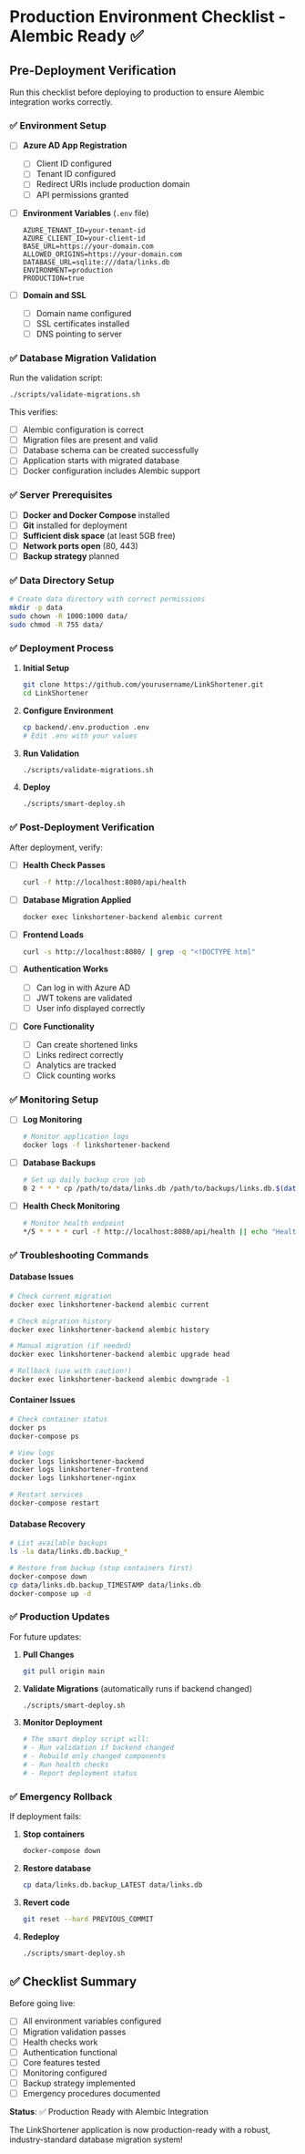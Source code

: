 # Production Environment Checklist - Alembic Ready ✅

## Pre-Deployment Verification

Run this checklist before deploying to production to ensure Alembic integration works correctly.

### ✅ Environment Setup

- [ ] **Azure AD App Registration**
  - [ ] Client ID configured
  - [ ] Tenant ID configured  
  - [ ] Redirect URIs include production domain
  - [ ] API permissions granted

- [ ] **Environment Variables** (`.env` file)
  ```env
  AZURE_TENANT_ID=your-tenant-id
  AZURE_CLIENT_ID=your-client-id
  BASE_URL=https://your-domain.com
  ALLOWED_ORIGINS=https://your-domain.com
  DATABASE_URL=sqlite:///data/links.db
  ENVIRONMENT=production
  PRODUCTION=true
  ```

- [ ] **Domain and SSL**
  - [ ] Domain name configured
  - [ ] SSL certificates installed
  - [ ] DNS pointing to server

### ✅ Database Migration Validation

Run the validation script:
```bash
./scripts/validate-migrations.sh
```

This verifies:
- [ ] Alembic configuration is correct
- [ ] Migration files are present and valid
- [ ] Database schema can be created successfully
- [ ] Application starts with migrated database
- [ ] Docker configuration includes Alembic support

### ✅ Server Prerequisites

- [ ] **Docker and Docker Compose** installed
- [ ] **Git** installed for deployment
- [ ] **Sufficient disk space** (at least 5GB free)
- [ ] **Network ports open** (80, 443)
- [ ] **Backup strategy** planned

### ✅ Data Directory Setup

```bash
# Create data directory with correct permissions
mkdir -p data
sudo chown -R 1000:1000 data/
sudo chmod -R 755 data/
```

### ✅ Deployment Process

1. **Initial Setup**
   ```bash
   git clone https://github.com/yourusername/LinkShortener.git
   cd LinkShortener
   ```

2. **Configure Environment**
   ```bash
   cp backend/.env.production .env
   # Edit .env with your values
   ```

3. **Run Validation**
   ```bash
   ./scripts/validate-migrations.sh
   ```

4. **Deploy**
   ```bash
   ./scripts/smart-deploy.sh
   ```

### ✅ Post-Deployment Verification

After deployment, verify:

- [ ] **Health Check Passes**
  ```bash
  curl -f http://localhost:8080/api/health
  ```

- [ ] **Database Migration Applied**
  ```bash
  docker exec linkshortener-backend alembic current
  ```

- [ ] **Frontend Loads**
  ```bash
  curl -s http://localhost:8080/ | grep -q "<!DOCTYPE html"
  ```

- [ ] **Authentication Works**
  - [ ] Can log in with Azure AD
  - [ ] JWT tokens are validated
  - [ ] User info displayed correctly

- [ ] **Core Functionality**
  - [ ] Can create shortened links
  - [ ] Links redirect correctly
  - [ ] Analytics are tracked
  - [ ] Click counting works

### ✅ Monitoring Setup

- [ ] **Log Monitoring**
  ```bash
  # Monitor application logs
  docker logs -f linkshortener-backend
  ```

- [ ] **Database Backups**
  ```bash
  # Set up daily backup cron job
  0 2 * * * cp /path/to/data/links.db /path/to/backups/links.db.$(date +\%Y\%m\%d)
  ```

- [ ] **Health Check Monitoring**
  ```bash
  # Monitor health endpoint
  */5 * * * * curl -f http://localhost:8080/api/health || echo "Health check failed" | mail -s "LinkShortener Alert" admin@example.com
  ```

### ✅ Troubleshooting Commands

#### Database Issues
```bash
# Check current migration
docker exec linkshortener-backend alembic current

# Check migration history
docker exec linkshortener-backend alembic history

# Manual migration (if needed)
docker exec linkshortener-backend alembic upgrade head

# Rollback (use with caution!)
docker exec linkshortener-backend alembic downgrade -1
```

#### Container Issues
```bash
# Check container status
docker ps
docker-compose ps

# View logs
docker logs linkshortener-backend
docker logs linkshortener-frontend
docker logs linkshortener-nginx

# Restart services
docker-compose restart
```

#### Database Recovery
```bash
# List available backups
ls -la data/links.db.backup_*

# Restore from backup (stop containers first)
docker-compose down
cp data/links.db.backup_TIMESTAMP data/links.db
docker-compose up -d
```

### ✅ Production Updates

For future updates:

1. **Pull Changes**
   ```bash
   git pull origin main
   ```

2. **Validate Migrations** (automatically runs if backend changed)
   ```bash
   ./scripts/smart-deploy.sh
   ```

3. **Monitor Deployment**
   ```bash
   # The smart deploy script will:
   # - Run validation if backend changed
   # - Rebuild only changed components
   # - Run health checks
   # - Report deployment status
   ```

### ✅ Emergency Rollback

If deployment fails:

1. **Stop containers**
   ```bash
   docker-compose down
   ```

2. **Restore database**
   ```bash
   cp data/links.db.backup_LATEST data/links.db
   ```

3. **Revert code**
   ```bash
   git reset --hard PREVIOUS_COMMIT
   ```

4. **Redeploy**
   ```bash
   ./scripts/smart-deploy.sh
   ```

## ✅ Checklist Summary

Before going live:
- [ ] All environment variables configured
- [ ] Migration validation passes
- [ ] Health checks work
- [ ] Authentication functional
- [ ] Core features tested
- [ ] Monitoring configured
- [ ] Backup strategy implemented
- [ ] Emergency procedures documented

**Status**: ✅ Production Ready with Alembic Integration

The LinkShortener application is now production-ready with a robust, industry-standard database migration system!
